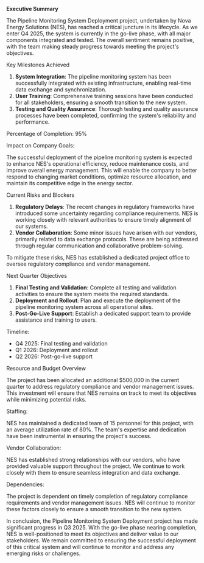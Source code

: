 **Executive Summary**

The Pipeline Monitoring System Deployment project, undertaken by Nova Energy Solutions (NES), has reached a critical juncture in its lifecycle. As we enter Q4 2025, the system is currently in the go-live phase, with all major components integrated and tested. The overall sentiment remains positive, with the team making steady progress towards meeting the project's objectives.

Key Milestones Achieved

1. **System Integration**: The pipeline monitoring system has been successfully integrated with existing infrastructure, enabling real-time data exchange and synchronization.
2. **User Training**: Comprehensive training sessions have been conducted for all stakeholders, ensuring a smooth transition to the new system.
3. **Testing and Quality Assurance**: Thorough testing and quality assurance processes have been completed, confirming the system's reliability and performance.

Percentage of Completion: 95%

Impact on Company Goals:

The successful deployment of the pipeline monitoring system is expected to enhance NES's operational efficiency, reduce maintenance costs, and improve overall energy management. This will enable the company to better respond to changing market conditions, optimize resource allocation, and maintain its competitive edge in the energy sector.

Current Risks and Blockers

1. **Regulatory Delays**: The recent changes in regulatory frameworks have introduced some uncertainty regarding compliance requirements. NES is working closely with relevant authorities to ensure timely alignment of our systems.
2. **Vendor Collaboration**: Some minor issues have arisen with our vendors, primarily related to data exchange protocols. These are being addressed through regular communication and collaborative problem-solving.

To mitigate these risks, NES has established a dedicated project office to oversee regulatory compliance and vendor management.

Next Quarter Objectives

1. **Final Testing and Validation**: Complete all testing and validation activities to ensure the system meets the required standards.
2. **Deployment and Rollout**: Plan and execute the deployment of the pipeline monitoring system across all operational sites.
3. **Post-Go-Live Support**: Establish a dedicated support team to provide assistance and training to users.

Timeline:

* Q4 2025: Final testing and validation
* Q1 2026: Deployment and rollout
* Q2 2026: Post-go-live support

Resource and Budget Overview

The project has been allocated an additional $500,000 in the current quarter to address regulatory compliance and vendor management issues. This investment will ensure that NES remains on track to meet its objectives while minimizing potential risks.

Staffing:

NES has maintained a dedicated team of 15 personnel for this project, with an average utilization rate of 80%. The team's expertise and dedication have been instrumental in ensuring the project's success.

Vendor Collaboration:

NES has established strong relationships with our vendors, who have provided valuable support throughout the project. We continue to work closely with them to ensure seamless integration and data exchange.

Dependencies:

The project is dependent on timely completion of regulatory compliance requirements and vendor management issues. NES will continue to monitor these factors closely to ensure a smooth transition to the new system.

In conclusion, the Pipeline Monitoring System Deployment project has made significant progress in Q3 2025. With the go-live phase nearing completion, NES is well-positioned to meet its objectives and deliver value to our stakeholders. We remain committed to ensuring the successful deployment of this critical system and will continue to monitor and address any emerging risks or challenges.